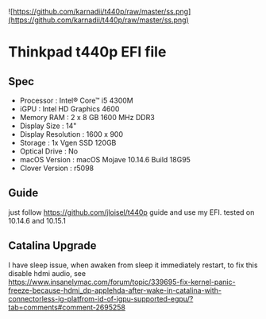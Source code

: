 ![https://github.com/karnadii/t440p/raw/master/ss.png](https://github.com/karnadii/t440p/raw/master/ss.png)


# Thinkpad t440p EFI file
## Spec
- Processor : Intel® Core™ i5 4300M
- iGPU : Intel HD Graphics 4600
- Memory RAM : 2 x 8 GB 1600 MHz DDR3
- Display Size : 14" 
- Display Resolution : 1600 x 900
- Storage : 1x Vgen SSD 120GB 
- Optical Drive : No
- macOS Version : macOS Mojave 10.14.6 Build 18G95
- Clover Version : r5098
  
## Guide
just follow https://github.com/jloisel/t440p guide and use my EFI. tested on 10.14.6 and 10.15.1

## Catalina Upgrade
I have sleep issue, when awaken from sleep it immediately restart, to fix this disable hdmi audio, see https://www.insanelymac.com/forum/topic/339695-fix-kernel-panic-freeze-because-hdmi_dp-applehda-after-wake-in-catalina-with-connectorless-ig-platfrom-id-of-igpu-supported-egpu/?tab=comments#comment-2695258
